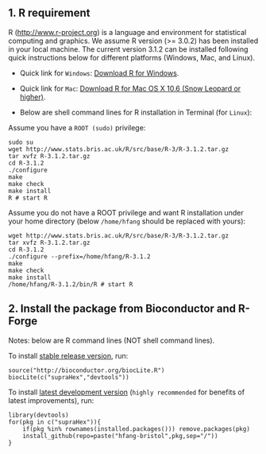 ## 1. R requirement

R (http://www.r-project.org) is a language and environment for statistical computing and graphics. We assume R version (>= 3.0.2) has been installed in your local machine. The current version 3.1.2 can be installed following quick instructions below for different platforms (Windows, Mac, and Linux).

* Quick link for `Windows`: [Download R for Windows](http://cran.r-project.org/bin/windows/base/R-3.1.2-win.exe).
* Quick link for `Mac`: [Download R for Mac OS X 10.6 (Snow Leopard or higher)](http://cran.r-project.org/bin/macosx/R-3.1.2-snowleopard.pkg).

* Below are shell command lines for R installation in Terminal (for `Linux`):

Assume you have a `ROOT (sudo)` privilege:
    
    sudo su
    wget http://www.stats.bris.ac.uk/R/src/base/R-3/R-3.1.2.tar.gz
    tar xvfz R-3.1.2.tar.gz
    cd R-3.1.2
    ./configure
    make
    make check
    make install
    R # start R

Assume you do not have a ROOT privilege and want R installation under your home directory (below `/home/hfang` should be replaced with yours):

    wget http://www.stats.bris.ac.uk/R/src/base/R-3/R-3.1.2.tar.gz
    tar xvfz R-3.1.2.tar.gz
    cd R-3.1.2
    ./configure --prefix=/home/hfang/R-3.1.2
    make
    make check
    make install
    /home/hfang/R-3.1.2/bin/R # start R

## 2. Install the package from Bioconductor and R-Forge

Notes: below are R command lines (NOT shell command lines).

To install [stable release version](http://bioconductor.org/packages/release/bioc/html/supraHex.html), run:

    source("http://bioconductor.org/biocLite.R")
    biocLite(c("supraHex","devtools"))

To install [latest development version](https://github.com/hfang-bristol/supraHex) (`highly recommended` for benefits of latest improvements), run:
    
    library(devtools)
    for(pkg in c("supraHex")){
        if(pkg %in% rownames(installed.packages())) remove.packages(pkg)
        install_github(repo=paste("hfang-bristol",pkg,sep="/"))
    }

